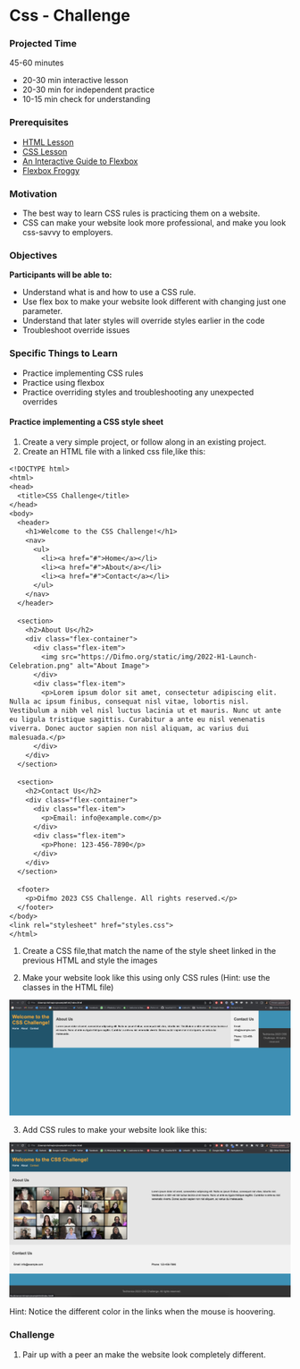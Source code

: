 # Css - Challenge

### Projected Time

45-60 minutes

- 20-30 min interactive lesson
- 20-30 min for independent practice
- 10-15 min check for understanding

### Prerequisites

- [HTML Lesson](/html/html.md)
- [CSS Lesson](/css/css.md)
- [An Interactive Guide to Flexbox](https://www.joshwcomeau.com/css/interactive-guide-to-flexbox/)
- [Flexbox Froggy](https://flexboxfroggy.com/)

### Motivation

- The best way to learn CSS rules is practicing them on a website.
- CSS can make your website look more professional, and make you look css-savvy to employers.

### Objectives

**Participants will be able to:**

- Understand what is and how to use a CSS rule.
- Use flex box to make your website look different with changing just one parameter.
- Understand that later styles will override styles earlier in the code
- Troubleshoot override issues

### Specific Things to Learn

- Practice implementing CSS rules
- Practice using flexbox
- Practice overriding styles and troubleshooting any unexpected overrides

#### Practice implementing a CSS style sheet

1. Create a very simple project, or follow along in an existing project.
2. Create an HTML file with a linked css file,like this:

```
<!DOCTYPE html>
<html>
<head>
  <title>CSS Challenge</title>
</head>
<body>
  <header>
    <h1>Welcome to the CSS Challenge!</h1>
    <nav>
      <ul>
        <li><a href="#">Home</a></li>
        <li><a href="#">About</a></li>
        <li><a href="#">Contact</a></li>
      </ul>
    </nav>
  </header>

  <section>
    <h2>About Us</h2>
    <div class="flex-container">
      <div class="flex-item">
        <img src="https://Difmo.org/static/img/2022-H1-Launch-Celebration.png" alt="About Image">
      </div>
      <div class="flex-item">
        <p>Lorem ipsum dolor sit amet, consectetur adipiscing elit. Nulla ac ipsum finibus, consequat nisl vitae, lobortis nisl. Vestibulum a nibh vel nisl luctus lacinia ut et mauris. Nunc ut ante eu ligula tristique sagittis. Curabitur a ante eu nisl venenatis viverra. Donec auctor sapien non nisl aliquam, ac varius dui malesuada.</p>
      </div>
    </div>
  </section>

  <section>
    <h2>Contact Us</h2>
    <div class="flex-container">
      <div class="flex-item">
        <p>Email: info@example.com</p>
      </div>
      <div class="flex-item">
        <p>Phone: 123-456-7890</p>
      </div>
    </div>
  </section>

  <footer>
    <p>Difmo 2023 CSS Challenge. All rights reserved.</p>
  </footer>
</body>
<link rel="stylesheet" href="styles.css">
</html>
```

1. Create a CSS file,that match the name of the style sheet linked in the previous HTML and style the images

2. Make your website look like this using only CSS rules (Hint: use the classes in the HTML file)

![CSS with no image](https://github.com/Yosolita1978/screenshoots/blob/main/2023/h2/Screen%20Shot%202023-07-10%20at%203.46.08%20PM.png?raw=true)

3. Add CSS rules to make your website look like this:

![CSS with no image](https://github.com/Yosolita1978/screenshoots/blob/main/2023/h2/Screen%20Shot%202023-07-10%20at%203.53.54%20PM.png?raw=true)

Hint: Notice the different color in the links when the mouse is hoovering.

### Challenge

1. Pair up with a peer an make the website look completely different.
